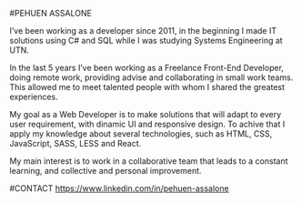 #PEHUEN ASSALONE

I’ve been working as a developer since 2011, in the beginning I made IT solutions using C# and SQL while I was studying Systems Engineering at UTN.

In the last 5 years I’ve been working as a Freelance Front-End Developer, doing remote work, providing advise and collaborating in small work teams. This allowed me to meet talented people with whom I shared the greatest experiences.
 
My goal as a Web Developer is to make solutions that will adapt to every user requirement, with dinamic UI and responsive design. To achive that I apply my knowledge about several technologies, such as HTML, CSS, JavaScript, SASS, LESS and React.

My main interest is to work in a collaborative team that leads to a constant learning, and collective and personal improvement.

#CONTACT
https://www.linkedin.com/in/pehuen-assalone
